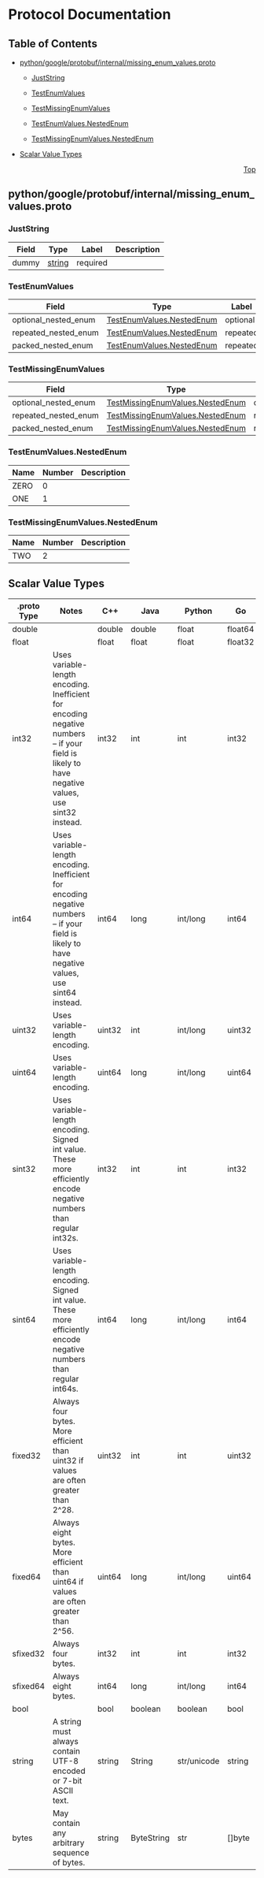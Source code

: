 # Protocol Documentation
<a name="top"></a>

## Table of Contents

- [python/google/protobuf/internal/missing_enum_values.proto](#python_google_protobuf_internal_missing_enum_values-proto)
    - [JustString](#google-protobuf-python-internal-JustString)
    - [TestEnumValues](#google-protobuf-python-internal-TestEnumValues)
    - [TestMissingEnumValues](#google-protobuf-python-internal-TestMissingEnumValues)
  
    - [TestEnumValues.NestedEnum](#google-protobuf-python-internal-TestEnumValues-NestedEnum)
    - [TestMissingEnumValues.NestedEnum](#google-protobuf-python-internal-TestMissingEnumValues-NestedEnum)
  
- [Scalar Value Types](#scalar-value-types)



<a name="python_google_protobuf_internal_missing_enum_values-proto"></a>
<p align="right"><a href="#top">Top</a></p>

## python/google/protobuf/internal/missing_enum_values.proto



<a name="google-protobuf-python-internal-JustString"></a>

### JustString



| Field | Type | Label | Description |
| ----- | ---- | ----- | ----------- |
| dummy | [string](#string) | required |  |






<a name="google-protobuf-python-internal-TestEnumValues"></a>

### TestEnumValues



| Field | Type | Label | Description |
| ----- | ---- | ----- | ----------- |
| optional_nested_enum | [TestEnumValues.NestedEnum](#google-protobuf-python-internal-TestEnumValues-NestedEnum) | optional |  |
| repeated_nested_enum | [TestEnumValues.NestedEnum](#google-protobuf-python-internal-TestEnumValues-NestedEnum) | repeated |  |
| packed_nested_enum | [TestEnumValues.NestedEnum](#google-protobuf-python-internal-TestEnumValues-NestedEnum) | repeated |  |






<a name="google-protobuf-python-internal-TestMissingEnumValues"></a>

### TestMissingEnumValues



| Field | Type | Label | Description |
| ----- | ---- | ----- | ----------- |
| optional_nested_enum | [TestMissingEnumValues.NestedEnum](#google-protobuf-python-internal-TestMissingEnumValues-NestedEnum) | optional |  |
| repeated_nested_enum | [TestMissingEnumValues.NestedEnum](#google-protobuf-python-internal-TestMissingEnumValues-NestedEnum) | repeated |  |
| packed_nested_enum | [TestMissingEnumValues.NestedEnum](#google-protobuf-python-internal-TestMissingEnumValues-NestedEnum) | repeated |  |





 


<a name="google-protobuf-python-internal-TestEnumValues-NestedEnum"></a>

### TestEnumValues.NestedEnum


| Name | Number | Description |
| ---- | ------ | ----------- |
| ZERO | 0 |  |
| ONE | 1 |  |



<a name="google-protobuf-python-internal-TestMissingEnumValues-NestedEnum"></a>

### TestMissingEnumValues.NestedEnum


| Name | Number | Description |
| ---- | ------ | ----------- |
| TWO | 2 |  |


 

 

 



## Scalar Value Types

| .proto Type | Notes | C++ | Java | Python | Go | C# | PHP | Ruby |
| ----------- | ----- | --- | ---- | ------ | -- | -- | --- | ---- |
| <a name="double" /> double |  | double | double | float | float64 | double | float | Float |
| <a name="float" /> float |  | float | float | float | float32 | float | float | Float |
| <a name="int32" /> int32 | Uses variable-length encoding. Inefficient for encoding negative numbers – if your field is likely to have negative values, use sint32 instead. | int32 | int | int | int32 | int | integer | Bignum or Fixnum (as required) |
| <a name="int64" /> int64 | Uses variable-length encoding. Inefficient for encoding negative numbers – if your field is likely to have negative values, use sint64 instead. | int64 | long | int/long | int64 | long | integer/string | Bignum |
| <a name="uint32" /> uint32 | Uses variable-length encoding. | uint32 | int | int/long | uint32 | uint | integer | Bignum or Fixnum (as required) |
| <a name="uint64" /> uint64 | Uses variable-length encoding. | uint64 | long | int/long | uint64 | ulong | integer/string | Bignum or Fixnum (as required) |
| <a name="sint32" /> sint32 | Uses variable-length encoding. Signed int value. These more efficiently encode negative numbers than regular int32s. | int32 | int | int | int32 | int | integer | Bignum or Fixnum (as required) |
| <a name="sint64" /> sint64 | Uses variable-length encoding. Signed int value. These more efficiently encode negative numbers than regular int64s. | int64 | long | int/long | int64 | long | integer/string | Bignum |
| <a name="fixed32" /> fixed32 | Always four bytes. More efficient than uint32 if values are often greater than 2^28. | uint32 | int | int | uint32 | uint | integer | Bignum or Fixnum (as required) |
| <a name="fixed64" /> fixed64 | Always eight bytes. More efficient than uint64 if values are often greater than 2^56. | uint64 | long | int/long | uint64 | ulong | integer/string | Bignum |
| <a name="sfixed32" /> sfixed32 | Always four bytes. | int32 | int | int | int32 | int | integer | Bignum or Fixnum (as required) |
| <a name="sfixed64" /> sfixed64 | Always eight bytes. | int64 | long | int/long | int64 | long | integer/string | Bignum |
| <a name="bool" /> bool |  | bool | boolean | boolean | bool | bool | boolean | TrueClass/FalseClass |
| <a name="string" /> string | A string must always contain UTF-8 encoded or 7-bit ASCII text. | string | String | str/unicode | string | string | string | String (UTF-8) |
| <a name="bytes" /> bytes | May contain any arbitrary sequence of bytes. | string | ByteString | str | []byte | ByteString | string | String (ASCII-8BIT) |

